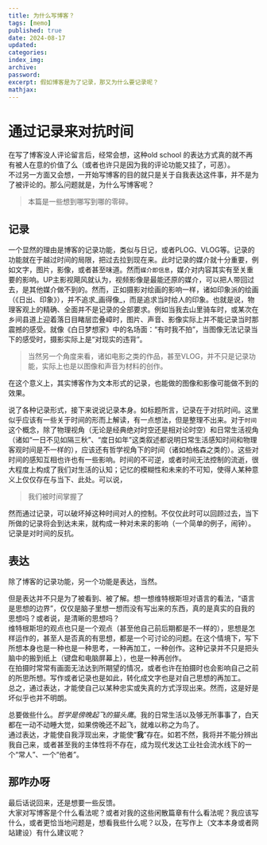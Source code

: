 ```yaml
---
title: 为什么写博客？
tags: [memo]
published: true
date: 2024-08-17
updated:
categories:
index_img:
archive:
password:
excerpt: 假如博客是为了记录，那又为什么要记录呢？
mathjax:
---
```

# 通过记录来对抗时间 

在写了博客没人评论留言后，经常会想，这种old school 的表达方式真的就不再有被人在意的价值了么（或者也许只是因为我的评论功能又挂了，可恶）。  
不过另一方面又会想，一开始写博客的目的就只是关于自我表达这件事，并不是为了被评论的。那么问题就是，为什么写博客呢？

> 本篇是一些想到哪写到哪的零碎。
## 记录
一个显然的理由是博客的记录功能，类似与日记，或者PLOG、VLOG等。记录的功能就在于越过时间的局限，把过去拉到现在来。此时记录的媒介就十分重要，例如文字，图片，影像，或者甚至味道。然而`媒介即信息`，媒介对内容其实有至关重要的影响。UP主影视飓风就认为，视频影像是最能还原的媒介，可以把人带回过去，是其他媒介做不到的。然而，正如摄影对绘画的影响一样，诸如印象派的绘画（《日出、印象》），并不追求_画得像_，而是追求当时给人的印象。也就是说，物理客观上的精确、全面并不是记录的全部要求。例如当我去山里骑车时，或某次在乡间县道上迎着落日目睹层峦叠嶂时，图片、声音、影像实际上并不能记录当时那震撼的感受。就像《白日梦想家》中的名场面：“有时我不拍”，当图像无法记录当下的感受时，摄影实际上是“对现实的违背”。
>  当然另一个角度来看，诸如电影之类的作品，甚至VLOG，并不只是记录功能，实际上也是以图像和声音为材料的创作。

在这个意义上，其实博客作为文本形式的记录，也能做的图像和影像可能做不到的效果。

说了各种记录形式，接下来说说记录本身。如标题所言，记录在于对抗时间。这里似乎应该有一些关于时间的形而上解读，有一点想法，但是整理不出来。对于`时间`这个概念，除了物理视角（无论是经典绝对时空还是相对论时空）和日常生活视角（诸如“一日不见如隔三秋”、“度日如年”这类叙述都说明日常生活感知时间和物理客观时间是不一样的），应该还有哲学视角下的时间（诸如柏格森之类的）。这些对时间的感知互相也许也有一些影响。时间的不可逆，或者时间无法控制的流逝，很大程度上构成了我们对生活的认知；记忆的模糊性和未来的不可知，使得人某种意义上仅仅存在与当下、此处。可以说，
> 我们被时间掌握了

然而通过记录，可以破坏掉这种时间对人的控制。不仅仅此时可以回顾过去，当下所做的记录将会到达未来，就构成一种对未来的影响（一个简单的例子，闹钟）。记录是对时间的反抗。

## 表达
除了博客的记录功能，另一个功能是表达，当然。

但是表达并不只是为了被看到、被了解。想一想维特根斯坦对语言的看法，“语言是思想的边界”，仅仅是脑子里想一想而没有写出来的东西，真的是真实的自我的思想吗？或者说，是清晰的思想吗？  
维特根斯坦的观点也只是一个观点（甚至他自己前后期都是不一样的），思想是怎样运作的，甚至人是否真的有思想，都是一个可讨论的问题。在这个情境下，写下所想本身也是一种也是一种思考，一种再加工，一种创作。这种记录并不只是把头脑中的搬到纸上（键盘和电脑屏幕上），也是一种再创作。  
在拍摄时常常有画面无法达到所期望的情况，或者也许在拍摄时也会影响自己之前的所思所想。写作或者记录也是如此，转化成文字也是对自己思想的再加工。  
总之，通过表达，才能使自己以某种忠实或失真的方式浮现出来。然而，这是好是坏似乎也并不明朗。  

总要做些什么。_哲学是傍晚起飞的猫头鹰_。我的日常生活以及够无所事事了，白天都在一动不动睡大觉，如果傍晚还不起飞，就难以称之为鸟了。  
通过表达，才能使自我浮现出来，才能使“**我**”存在。如若不然，我将并不能分辨出我自己来，或者甚至我的主体性将不存在，成为现代发达工业社会流水线下的一个“常人”、一个“他者”。

## 那咋办呀
最后话说回来，还是想要一些反馈。  
大家对写博客是个什么看法呢？或者对我的这些闲散篇章有什么看法呢？我应该写什么，或者更恰当地问题是，想看我些什么呢？以及，在写作上（文本本身或者网站建设）有什么建议呢？
